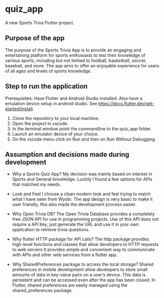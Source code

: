 # quiz_app

A new Sports Triva Flutter project.

## Purpose of the app

The purpose of the Sports Trivia App is to provide an engaging and entertaining platform for sports enthusiasts to test their knowledge of various sports, including but not limited to football, basketball, soccer, baseball, and more. The app aims to offer an enjoyable experience for users of all ages and levels of sports knowledge.

## Step to run the application

Prerequisites: Have Flutter and Android Studio installed. Also have a emulation device setup in android studio.
See https://docs.flutter.dev/get-started/install.
1.	Clone the repository to your local machine.
2.	Open the project in vscode.
3.	In the terminal window point the commandline to the quiz_app folder.
4.	Launch an emulator device of your choice.
5.	On the vscode menu click on Run and then on Run Without Debugging.


## Assumption and decisions made during development

-	Why a Sports Quiz App?
My decision was mainly based on interest in Sports and General knowledge. Luckily I found a few options for APIs that matched my needs. 

-	Look and Feel
I choose a clean modern look and feel trying to match what I have seen from Wyobi. The app design is very basic to make it user friendly, this also made the development process easier.

-	Why Open Trivia DB?
The Open Trivia Database provides a completely free JSON API for use in programming projects. Use of this API does not require a API Key, just generate the URL and use it in your own application to retrieve trivia questions.

-	Why flutter HTTP package for API calls?
The http package provides high-level functions and classes that allow developers to HTTP requests to web servers It provides simple and convenient way to communicate with APIs and other web services from a flutter app.

-	Why SharedPreferences package to access the local storage? 
Shared preferences in mobile development allow developers to store small amounts of data in key-value pairs on a user’s device. This data is persistent and can be accessed even after the app has been closed. In Flutter, shared preferences are easily managed using the shared_preferences package.

